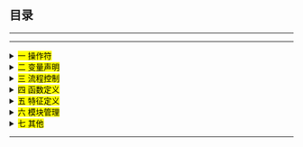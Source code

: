 ## 目录
---
---


<details>
<summary> <mark>一 操作符</mark> </summary>

  * <summary> <mark>1.1 算术运算</mark> </summary>

    ```js
    (a + b)
    (a - b)
    (a / b)
    (a * b)
    ```
  * <summary> <mark>1.2 逻辑运算</mark> </summary>

    ```js
    (a > b)
    (a >= b)
    (a < b)
    (a <= b)

    (a == b)
    (a != b)

    (a || b)
    (a && b)
    (!a)
    ```
</details>


<details>
<summary> <mark>二 变量声明</mark> </summary>

  * <summary> <mark>2.1 定义</mark> </summary>

    ```js
    定义 世界 = "我们"
    ```
  * <summary> <mark>2.2 常量</mark> </summary>

    ```js
    常量 名字 = "中国"
    ```
  * <summary> <mark>2.3 变量</mark> </summary>

    ```js
    变量 年龄 = 1
    ```
  * <summary> <mark>2.4 数组</mark> </summary>

    ```js
    变量 数组 = [1, 2, 3]
    ```
  * <summary> <mark>2.5 JSON</mark> </summary>

    ```js
    变量 对象 = { name: 'yy' }
    ```
</details>

<details>
<summary> <mark>三 流程控制</mark> </summary>

  * <summary> <mark>3.1 如果</mark> </summary>

    ```js
    如果(名字 == '中国') {
      打印("龙的传人")
    }

    ```
  * <summary> <mark>3.2 匹配</mark> </summary>

    ```js
    匹配(人物) {
      场景 '李白':
        返回 打印('故人西辞黄鹤楼, 烟花三月下扬州')
      场景 '张继':
        返回 打印("姑苏城外寒山寺, 夜半钟声到客船")
      场景 '苏轼':
        返回 打印(`人生如逆旅，我亦是行人`)
      默认:
        返回 打印('选择: 李白 | 张继 | 苏轼')
    }

    ```
  * <summary> <mark>3.3 循环</mark> </summary>

    ```js
    循环 {
      打印('选择: 李白 | 张继 | 苏轼')
      终止
    }

    ```
  * <summary> <mark>3.4 遍历</mark> </summary>

    ```js
    定义 人名 = ['李白', '张继', '苏轼']
    遍历 (当前人名 来自 人名) {
      打印(当前人名)
    }
    ```
</details>

<details>
<summary> <mark>四 函数定义</mark> </summary>

  * <summary> <mark>4.1 定义</mark> </summary>

    ```js
    函数 获取名字 => (参数) { 打印(参数) }
    ```
  * <summary> <mark>4.2 调用</mark> </summary>

    ```js
    获取名字('李白');
    ```
  * <summary> <mark>4.3 返回</mark> </summary>

    ```js
    返回 "李白";
    ```
</details>

<details>
<summary> <mark>五 特征定义</mark> </summary>

  * <summary> <mark>5.1 声明</mark> </summary>

    ```js
    特征 古代 {
      为文(人物) {
        此.人物 = 人物
      }

      子曰() {
        打印('诗仙')
      }
    }
    ```
  * <summary> <mark>5.2 实例化</mark> </summary>

    ```js
    定义 李白 = 特征.为文('李白');
    ```
  * <summary> <mark>5.2 调用</mark> </summary>

    ```js
    李白.子曰()
    ```
</details>

<details>
<summary> <mark>六 模块管理</mark> </summary>

  * <summary> <mark>6.1 导入</mark> </summary>

    ```js
    引入 藏书阁.函数库.*
    引入 藏书阁.函数库.*
    ```
  * <summary> <mark>6.2 导出</mark> </summary>

    ```js
    // TODO
    导出 蚂蚁.搬家.*
    导出 蚂蚁.搬家.*
    ```
</details>

<details>
<summary> <mark>七 其他</mark> </summary>

在编程语言发展史中, 语法结构多以英文词组为主, 如C(丹麦), Java(加拿大), Python(荷兰), Lua(巴西), Rust(美国), 但楔形文字作为一种语法表达, 具有天然的简练和美感, 本项目也仅仅是作为一种学习和探索, 不讨论语言文化的优劣
</details>

---

